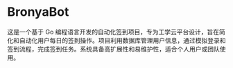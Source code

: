 # BronyaBot
这是一个基于 Go 编程语言开发的自动化签到项目，专为工学云平台设计，旨在简化和自动化用户每日的签到操作。项目利用数据库管理用户信息，通过模拟登录和签到流程，完成签到任务。系统具备高扩展性和易维护性，适合个人用户或团队使用。
